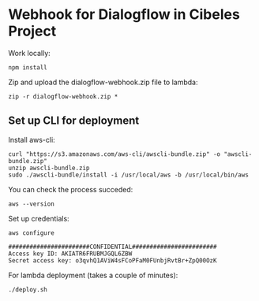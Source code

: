 # Webhook for Dialogflow in Cibeles Project

Work locally:

    npm install
    
Zip and upload the dialogflow-webhook.zip file to lambda:

    zip -r dialogflow-webhook.zip *

## Set up CLI for deployment

Install aws-cli:


    curl "https://s3.amazonaws.com/aws-cli/awscli-bundle.zip" -o "awscli-bundle.zip"
    unzip awscli-bundle.zip
    sudo ./awscli-bundle/install -i /usr/local/aws -b /usr/local/bin/aws

You can check the process succeded:

    aws --version

Set up credentials:

    aws configure
    
    #######################CONFIDENTIAL########################
    Access key ID: AKIATR6FRUBMJGQL6ZBW
    Secret access key: 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

For lambda deployment (takes a couple of minutes):

    ./deploy.sh
